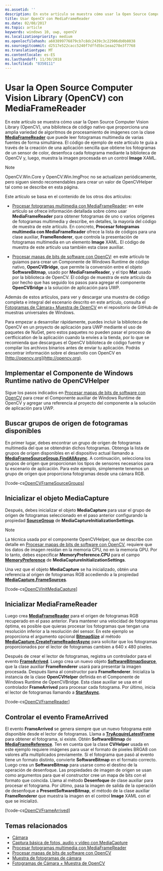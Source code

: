 ```yaml
---
ms.assetid: ''
description: En este artículo se muestra cómo usar la Open Source Computer Vision Library (OpenCV) con la clase MediaFrameReader.
title: Usar OpenCV con MediaFrameReader
ms.date: 02/08/2017
ms.topic: article
keywords: windows 10, uwp, openCV
ms.localizationpriority: medium
ms.openlocfilehash: a603899776879cb7c8dc2439c3c22906db0b8038
ms.sourcegitcommit: d2517e522cacc5240f7dffd5bc1eaa278e3f7768
ms.translationtype: MT
ms.contentlocale: es-ES
ms.lasthandoff: 11/30/2018
ms.locfileid: "8350111"
---
```

# <a name="use-the-open-source-computer-vision-library-opencv-with-mediaframereader"></a>Usar la Open Source Computer Vision Library (OpenCV) con MediaFrameReader

En este artículo se muestra cómo usar la Open Source Computer Vision Library (OpenCV), una biblioteca de código nativo que proporciona una amplia variedad de algoritmos de procesamiento de imágenes con la clase [**MediaFrameReader**](https://msdn.microsoft.com/library/windows/apps/Windows.Media.Capture.Frames.MediaFrameReader) que puede leer fotogramas multimedia de varias fuentes de forma simultánea. El código de ejemplo de este artículo te guía a través de la creación de una aplicación sencilla que obtiene los fotogramas de un sensor de color, desenfoca cada fotograma mediante la biblioteca de OpenCV y, luego, muestra la imagen procesada en un control **Image** XAML. 

>[!NOTE]
>OpenCV.Win.Core y OpenCV.Win.ImgProc no se actualizan periódicamente, pero siguen siendo recomendables para crear un valor de OpenCVHelper tal como se describe en esta página.

Este artículo se basa en el contenido de los otros dos artículos:

* [Procesar fotogramas multimedia con MediaFrameReader](process-media-frames-with-mediaframereader.md): en este artículo se ofrece información detallada sobre cómo usar **MediaFrameReader** para obtener fotogramas de uno o varios orígenes de fotogramas multimedia y describe, en detalles, la mayoría del código de muestra de este artículo. En concreto, **Procesar fotogramas multimedia con MediaFrameReader** ofrece la lista de códigos para una clase auxiliar, **FrameRenderer**, que controla la presentación de fotogramas multimedia en un elemento **Image** XAML. El código de muestra de este artículo usa también esta clase auxiliar.

* [Procesar mapas de bits de software con OpenCV](process-software-bitmaps-with-opencv.md): en este artículo te guiamos para crear un Componente de Windows Runtime de código nativo, **OpenCVBridge**, que permite la conversión entre el objeto **SoftwareBitmap**, usado por **MediaFrameReader**, y el tipo **Mat** usado por la biblioteca de OpenCV. El código de muestra de este artículo da por hecho que has seguido los pasos para agregar el componente **OpenCVBridge** a la solución de aplicación para UWP.

Además de estos artículos, para ver y descargar una muestra de código completa e integral del escenario descrito en este artículo, consulta el [Fotogramas de Cámara+ Muestra de OpenCV](https://go.microsoft.com/fwlink/?linkid=854003) en el repositorio de GitHub de muestras universales de Windows.

Para empezar a desarrollar rápidamente, puedes incluir la biblioteca de OpenCV en un proyecto de aplicación para UWP mediante el uso de paquetes de NuGet, pero estos paquetes no pueden pasar el proceso de certficication de la aplicación cuando la envíes a la tienda, por lo que se recomienda que descargues el OpenCV biblioteca de código fuente y compilar los archivos binarios antes de enviar tu aplicación. Podrás encontrar información sobre el desarrollo con OpenCV en [http://opencv.org](http://opencv.org).


## <a name="implement-the-opencvhelper-native-windows-runtime-component"></a>Implementar el Componente de Windows Runtime nativo de OpenCVHelper
Sigue los pasos indicados en [Procesar mapas de bits de software con OpenCV](process-software-bitmaps-with-opencv.md) para crear el Componente auxiliar de Windows Runtime de OpenCV y agregar una referencia al proyecto del componente a la solución de aplicación para UWP.

## <a name="find-available-frame-source-groups"></a>Buscar grupos de origen de fotogramas disponibles
En primer lugar, debes encontrar un grupo de origen de fotogramas multimedia del que se obtendrán dichos fotogramas. Obtenga la lista de grupos de origen disponibles en el dispositivo actual llamando a **[MediaFrameSourceGroup.FindAllAsync](https://docs.microsoft.com/uwp/api/windows.media.capture.frames.mediaframesourcegroup.FindAllAsync)**. A continuación, selecciona los grupos de origen que proporcionan los tipos de sensores necesarios para tu escenario de aplicación. Para este ejemplo, simplemente tenemos un grupo de origen que proporciona fotogramas desde una cámara RGB.

[!code-cs[OpenCVFrameSourceGroups](./code/Frames_Win10/Frames_Win10/MainPage.OpenCV.xaml.cs#SnippetOpenCVFrameSourceGroups)]

## <a name="initialize-the-mediacapture-object"></a>Inicializar el objeto MediaCapture
Después, debes inicializar el objeto **MediaCapture** para usar el grupo de origen de fotogramas seleccionado en el paso anterior configurando la propiedad **[SourceGroup](https://docs.microsoft.com/uwp/api/windows.media.capture.mediacaptureinitializationsettings.SourceGroup)** de **MediaCaptureInitializationSettings**.

> [!NOTE] 
> La técnica usada por el componente OpenCVHelper, que se describe con detalle en [Procesar mapas de bits de software con OpenCV](process-software-bitmaps-with-opencv.md), requiere que los datos de imagen residan en la memoria CPU, no en la memoria GPU. Por lo tanto, debes especificar **MemoryPreference.CPU** para el campo **[MemoryPreference](https://docs.microsoft.com/uwp/api/windows.media.capture.mediacaptureinitializationsettings.MemoryPreference)** de **MediaCaptureInitializationSettings**.

Una vez que el objeto **MediaCapture** se ha inicializado, obtén una referencia al origen de fotogramas RGB accediendo a la propiedad **[MediaCapture.FrameSources](https://docs.microsoft.com/uwp/api/windows.media.capture.mediacapture.FrameSources)**.

[!code-cs[OpenCVInitMediaCapture](./code/Frames_Win10/Frames_Win10/MainPage.OpenCV.xaml.cs#SnippetOpenCVInitMediaCapture)]

## <a name="initialize-the-mediaframereader"></a>Inicializar MediaFrameReader
Luego crea [**MediaFrameReader**](https://msdn.microsoft.com/library/windows/apps/Windows.Media.Capture.Frames.MediaFrameReader) para el origen de fotogramas RGB recuperado en el paso anterior. Para mantener una velocidad de fotogramas óptima, es posible que quieras procesar los fotogramas que tengan una resolución inferior a la resolución del sensor. En este ejemplo se proporciona el argumento opcional **[BitmapSize](https://docs.microsoft.com/uwp/api/windows.graphics.imaging.bitmapsize)** al método **[MediaCapture.CreateFrameReaderAsync](https://docs.microsoft.com/uwp/api/windows.media.capture.mediacapture.createframereaderasync)** para solicitar que los fotogramas proporcionados por el lector de fotogramas cambien a 640 x 480 píxeles.

Después de crear el lector de fotogramas, registra un controlador para el evento **[FrameArrived](https://docs.microsoft.com/uwp/api/windows.media.capture.frames.mediaframereader.FrameArrived)**. Luego crea un nuevo objeto **[SoftwareBitmapSource](https://docs.microsoft.com/uwp/api/windows.ui.xaml.media.imaging.softwarebitmapsource)**, que la clase auxiliar **FrameRenderer** usará para presentar la imagen procesada. Después llama al constructor para **FrameRenderer**. Inicializa la instancia de la clase **OpenCVHelper** definida en el Componente de Windows Runtime de OpenCVBridge. Esta clase auxiliar se usa en el controlador **FrameArrived** para procesar cada fotograma. Por último, inicia el lector de fotogramas llamando a **[StartAsync](https://docs.microsoft.com/uwp/api/windows.media.capture.frames.mediaframereader.StartAsync)**.

[!code-cs[OpenCVFrameReader](./code/Frames_Win10/Frames_Win10/MainPage.OpenCV.xaml.cs#SnippetOpenCVFrameReader)]


## <a name="handle-the-framearrived-event"></a>Controlar el evento FrameArrived
El evento **FrameArrived** se genera siempre que un nuevo fotograma esté disponible desde el lector de fotogramas. Llama a **[TryAcquireLatestFrame](https://docs.microsoft.com/uwp/api/windows.media.capture.frames.mediaframereader.TryAcquireLatestFrame)** para obtener el fotograma, si existe. Obtén **SoftwareBitmap** de **[MediaFrameReference](https://docs.microsoft.com/uwp/api/windows.media.capture.frames.mediaframereference)**. Ten en cuenta que la clase **CVHelper** usada en este ejemplo requiere imágenes para usar el formato de píxeles BRGA8 con valores alfa multiplicados previamente. Si el fotograma que pasó al evento tiene un formato distinto, convierte **SoftwareBitmap** en el formato correcto. Luego crea un **SoftwareBitmap** para usarse como el destino de la operación de desenfoque. Las propiedades de imagen de origen se usan como argumentos para que el constructor cree un mapa de bits con el formato que coincida. Llama al método **Desenfoque** de clase auxiliar para procesar el fotograma. Por último, pasa la imagen de salida de la operación de desenfoque a **PresentSoftwareBitmap**, el método de la clase auxiliar **FrameRenderer** que muestra la imagen en el control **Image** XAML con el que se inicializó.

[!code-cs[OpenCVFrameArrived](./code/Frames_Win10/Frames_Win10/MainPage.OpenCV.xaml.cs#SnippetOpenCVFrameArrived)]

## <a name="related-topics"></a>Temas relacionados

* [Cámara](camera.md)
* [Captura básica de fotos, audio y vídeo con MediaCapture](basic-photo-video-and-audio-capture-with-MediaCapture.md)
* [Procesar fotogramas multimedia con MediaFrameReader](process-media-frames-with-mediaframereader.md)
* [Procesar mapas de bits de software con OpenCV](process-software-bitmaps-with-opencv.md)
* [Muestra de fotogramas de cámara](http://go.microsoft.com/fwlink/?LinkId=823230)
* [Fotogramas de Cámara + Muestra de OpenCV](https://go.microsoft.com/fwlink/?linkid=854003)
 

 




